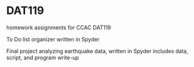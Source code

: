 # DAT119
homework assignments for CCAC DAT119


To Do list organizer written in Spyder

Final project analyzing earthquake data, written in Spyder
  includes data, script, and program write-up
